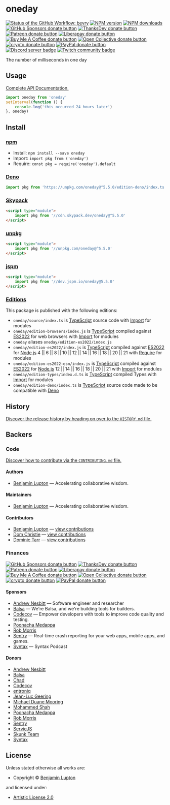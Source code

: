 <!-- TITLE/ -->

# oneday

<!-- /TITLE -->

<!-- BADGES/ -->

<span class="badge-githubworkflow"><a href="https://github.com/bevry/oneday/actions?query=workflow%3Abevry" title="View the status of this project's GitHub Workflow: bevry"><img src="https://github.com/bevry/oneday/workflows/bevry/badge.svg" alt="Status of the GitHub Workflow: bevry" /></a></span>
<span class="badge-npmversion"><a href="https://npmjs.org/package/oneday" title="View this project on NPM"><img src="https://img.shields.io/npm/v/oneday.svg" alt="NPM version" /></a></span>
<span class="badge-npmdownloads"><a href="https://npmjs.org/package/oneday" title="View this project on NPM"><img src="https://img.shields.io/npm/dm/oneday.svg" alt="NPM downloads" /></a></span>
<br class="badge-separator" />
<span class="badge-githubsponsors"><a href="https://github.com/sponsors/balupton" title="Donate to this project using GitHub Sponsors"><img src="https://img.shields.io/badge/github-donate-yellow.svg" alt="GitHub Sponsors donate button" /></a></span>
<span class="badge-thanksdev"><a href="https://thanks.dev/u/gh/bevry" title="Donate to this project using ThanksDev"><img src="https://img.shields.io/badge/thanksdev-donate-yellow.svg" alt="ThanksDev donate button" /></a></span>
<span class="badge-patreon"><a href="https://patreon.com/bevry" title="Donate to this project using Patreon"><img src="https://img.shields.io/badge/patreon-donate-yellow.svg" alt="Patreon donate button" /></a></span>
<span class="badge-liberapay"><a href="https://liberapay.com/bevry" title="Donate to this project using Liberapay"><img src="https://img.shields.io/badge/liberapay-donate-yellow.svg" alt="Liberapay donate button" /></a></span>
<span class="badge-buymeacoffee"><a href="https://buymeacoffee.com/balupton" title="Donate to this project using Buy Me A Coffee"><img src="https://img.shields.io/badge/buy%20me%20a%20coffee-donate-yellow.svg" alt="Buy Me A Coffee donate button" /></a></span>
<span class="badge-opencollective"><a href="https://opencollective.com/bevry" title="Donate to this project using Open Collective"><img src="https://img.shields.io/badge/open%20collective-donate-yellow.svg" alt="Open Collective donate button" /></a></span>
<span class="badge-crypto"><a href="https://bevry.me/crypto" title="Donate to this project using Cryptocurrency"><img src="https://img.shields.io/badge/crypto-donate-yellow.svg" alt="crypto donate button" /></a></span>
<span class="badge-paypal"><a href="https://bevry.me/paypal" title="Donate to this project using Paypal"><img src="https://img.shields.io/badge/paypal-donate-yellow.svg" alt="PayPal donate button" /></a></span>
<br class="badge-separator" />
<span class="badge-discord"><a href="https://discord.gg/nQuXddV7VP" title="Join this project's community on Discord"><img src="https://img.shields.io/discord/1147436445783560193?logo=discord&amp;label=discord" alt="Discord server badge" /></a></span>
<span class="badge-twitch"><a href="https://www.twitch.tv/balupton" title="Join this project's community on Twitch"><img src="https://img.shields.io/twitch/status/balupton?logo=twitch" alt="Twitch community badge" /></a></span>

<!-- /BADGES -->

<!-- DESCRIPTION/ -->

The number of milliseconds in one day

<!-- /DESCRIPTION -->


## Usage

[Complete API Documentation.](http://master.oneday.bevry.surge.sh/docs/)

```javascript
import oneday from 'oneday'
setInterval(function () {
    console.log('this occurred 24 hours later')
}, oneday)
```

<!-- INSTALL/ -->

## Install

### [npm](https://npmjs.com "npm is a package manager for javascript")

-   Install: `npm install --save oneday`
-   Import: `import pkg from ('oneday')`
-   Require: `const pkg = require('oneday').default`

### [Deno](https://deno.land "Deno is a secure runtime for JavaScript and TypeScript, it is an alternative for Node.js")

``` typescript
import pkg from 'https://unpkg.com/oneday@^5.5.0/edition-deno/index.ts'
```
### [Skypack](https://www.skypack.dev "Skypack is a JavaScript Delivery Network for modern web apps")

``` html
<script type="module">
    import pkg from '//cdn.skypack.dev/oneday@^5.5.0'
</script>
```
### [unpkg](https://unpkg.com "unpkg is a fast, global content delivery network for everything on npm")

``` html
<script type="module">
    import pkg from '//unpkg.com/oneday@^5.5.0'
</script>
```
### [jspm](https://jspm.io "Native ES Modules CDN")

``` html
<script type="module">
    import pkg from '//dev.jspm.io/oneday@5.5.0'
</script>
```
### [Editions](https://editions.bevry.me "Editions are the best way to produce and consume packages you care about.")

This package is published with the following editions:
-   `oneday/source/index.ts` is [TypeScript](https://www.typescriptlang.org/ "TypeScript is a typed superset of JavaScript that compiles to plain JavaScript.") source code with [Import](https://babeljs.io/docs/learn-es2015/#modules "ECMAScript Modules") for modules
-   `oneday/edition-browsers/index.js` is [TypeScript](https://www.typescriptlang.org/ "TypeScript is a typed superset of JavaScript that compiles to plain JavaScript.") compiled against [ES2022](https://en.wikipedia.org/wiki/ES2022 "ECMAScript 2022") for web browsers with [Import](https://babeljs.io/docs/learn-es2015/#modules "ECMAScript Modules") for modules
-   `oneday` aliases `oneday/edition-es2022/index.js`
-   `oneday/edition-es2022/index.js` is [TypeScript](https://www.typescriptlang.org/ "TypeScript is a typed superset of JavaScript that compiles to plain JavaScript.") compiled against [ES2022](https://en.wikipedia.org/wiki/ES2022 "ECMAScript 2022") for [Node.js](https://nodejs.org "Node.js is a JavaScript runtime built on Chrome's V8 JavaScript engine") 4 || 6 || 8 || 10 || 12 || 14 || 16 || 18 || 20 || 21 with [Require](https://nodejs.org/dist/latest-v5.x/docs/api/modules.html "Node/CJS Modules") for modules
-   `oneday/edition-es2022-esm/index.js` is [TypeScript](https://www.typescriptlang.org/ "TypeScript is a typed superset of JavaScript that compiles to plain JavaScript.") compiled against [ES2022](https://en.wikipedia.org/wiki/ES2022 "ECMAScript 2022") for [Node.js](https://nodejs.org "Node.js is a JavaScript runtime built on Chrome's V8 JavaScript engine") 12 || 14 || 16 || 18 || 20 || 21 with [Import](https://babeljs.io/docs/learn-es2015/#modules "ECMAScript Modules") for modules
-   `oneday/edition-types/index.d.ts` is [TypeScript](https://www.typescriptlang.org/ "TypeScript is a typed superset of JavaScript that compiles to plain JavaScript.") compiled Types with [Import](https://babeljs.io/docs/learn-es2015/#modules "ECMAScript Modules") for modules
-   `oneday/edition-deno/index.ts` is [TypeScript](https://www.typescriptlang.org/ "TypeScript is a typed superset of JavaScript that compiles to plain JavaScript.") source code made to be compatible with [Deno](https://deno.land "Deno is a secure runtime for JavaScript and TypeScript, it is an alternative to Node.js")

<!-- /INSTALL -->

<!-- HISTORY/ -->

## History

[Discover the release history by heading on over to the `HISTORY.md` file.](https://github.com/bevry/oneday/blob/HEAD/HISTORY.md#files)

<!-- /HISTORY -->

<!-- BACKERS/ -->

## Backers

### Code

[Discover how to contribute via the `CONTRIBUTING.md` file.](https://github.com/bevry/oneday/blob/HEAD/CONTRIBUTING.md#files)

#### Authors

-   [Benjamin Lupton](https://balupton.com) — Accelerating collaborative wisdom.

#### Maintainers

-   [Benjamin Lupton](https://github.com/balupton) — Accelerating collaborative wisdom.

#### Contributors

-   [Benjamin Lupton](https://github.com/balupton) — [view contributions](https://github.com/bevry/oneday/commits?author=balupton "View the GitHub contributions of Benjamin Lupton on repository bevry/oneday")
-   [Dom Christie](https://github.com/domchristie) — [view contributions](https://github.com/bevry/oneday/commits?author=domchristie "View the GitHub contributions of Dom Christie on repository bevry/oneday")
-   [Dominic Tarr](https://github.com/dominictarr) — [view contributions](https://github.com/bevry/oneday/commits?author=dominictarr "View the GitHub contributions of Dominic Tarr on repository bevry/oneday")

### Finances

<span class="badge-githubsponsors"><a href="https://github.com/sponsors/balupton" title="Donate to this project using GitHub Sponsors"><img src="https://img.shields.io/badge/github-donate-yellow.svg" alt="GitHub Sponsors donate button" /></a></span>
<span class="badge-thanksdev"><a href="https://thanks.dev/u/gh/bevry" title="Donate to this project using ThanksDev"><img src="https://img.shields.io/badge/thanksdev-donate-yellow.svg" alt="ThanksDev donate button" /></a></span>
<span class="badge-patreon"><a href="https://patreon.com/bevry" title="Donate to this project using Patreon"><img src="https://img.shields.io/badge/patreon-donate-yellow.svg" alt="Patreon donate button" /></a></span>
<span class="badge-liberapay"><a href="https://liberapay.com/bevry" title="Donate to this project using Liberapay"><img src="https://img.shields.io/badge/liberapay-donate-yellow.svg" alt="Liberapay donate button" /></a></span>
<span class="badge-buymeacoffee"><a href="https://buymeacoffee.com/balupton" title="Donate to this project using Buy Me A Coffee"><img src="https://img.shields.io/badge/buy%20me%20a%20coffee-donate-yellow.svg" alt="Buy Me A Coffee donate button" /></a></span>
<span class="badge-opencollective"><a href="https://opencollective.com/bevry" title="Donate to this project using Open Collective"><img src="https://img.shields.io/badge/open%20collective-donate-yellow.svg" alt="Open Collective donate button" /></a></span>
<span class="badge-crypto"><a href="https://bevry.me/crypto" title="Donate to this project using Cryptocurrency"><img src="https://img.shields.io/badge/crypto-donate-yellow.svg" alt="crypto donate button" /></a></span>
<span class="badge-paypal"><a href="https://bevry.me/paypal" title="Donate to this project using Paypal"><img src="https://img.shields.io/badge/paypal-donate-yellow.svg" alt="PayPal donate button" /></a></span>

#### Sponsors

-   [Andrew Nesbitt](https://nesbitt.io) — Software engineer and researcher
-   [Balsa](https://balsa.com) — We're Balsa, and we're building tools for builders.
-   [Codecov](https://codecov.io/) — Empower developers with tools to improve code quality and testing.
-   [Poonacha Medappa](https://poonachamedappa.com)
-   [Rob Morris](https://github.com/Rob-Morris)
-   [Sentry](https://sentry.io) — Real-time crash reporting for your web apps, mobile apps, and games.
-   [Syntax](https://syntax.fm) — Syntax Podcast

#### Donors

-   [Andrew Nesbitt](https://nesbitt.io)
-   [Balsa](https://balsa.com)
-   [Chad](https://opencollective.com/chad8)
-   [Codecov](https://codecov.io/)
-   [entroniq](https://gitlab.com/entroniq)
-   [Jean-Luc Geering](https://github.com/jlgeering)
-   [Michael Duane Mooring](https://mdm.cc)
-   [Mohammed Shah](https://github.com/smashah)
-   [Poonacha Medappa](https://poonachamedappa.com)
-   [Rob Morris](https://github.com/Rob-Morris)
-   [Sentry](https://sentry.io)
-   [ServieJS](https://github.com/serviejs)
-   [Skunk Team](https://skunk.team)
-   [Syntax](https://syntax.fm)

<!-- /BACKERS -->

<!-- LICENSE/ -->

## License

Unless stated otherwise all works are:

-   Copyright &copy; [Benjamin Lupton](https://balupton.com)

and licensed under:

-   [Artistic License 2.0](http://spdx.org/licenses/Artistic-2.0.html)

<!-- /LICENSE -->
